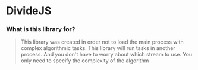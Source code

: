 # DivideJS

### What is this library for?

> This library was created in order not to load the main process with complex algorithmic tasks.
> This library will run tasks in another process.
> And you don't have to worry about which stream to use. You only need to specify the complexity of the algorithm
